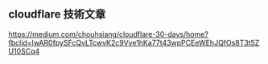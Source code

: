 ## cloudflare 技術文章
https://medium.com/chouhsiang/cloudflare-30-days/home?fbclid=IwAR0fpySFcQvLTcwvK2c9Vve1hKa77t43wpPCEeWEhJQfOs8T3t5ZU10SCq4